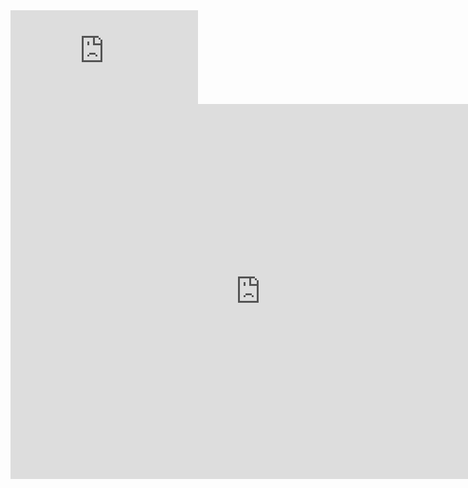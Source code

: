 <iframe style=”border: 0px #ffffff none;” src="https://itch.io/embed-upload/3368244?color=333333" name=”myiFrame” width=”100%” height=”530″ frameborder=”1″ marginwidth=”0px” marginheight=”0px” scrolling=”no” allowfullscreen=”allowfullscreen”><a href="https://victorcappa.itch.io/teste-webgl-bulbasaur">Play Teste WebGL Bulbasaur on itch.io</a></iframe>

<iframe frameborder="0" src="https://itch.io/embed-upload/3368244?color=333333" allowfullscreen="" width="800" height="600"><a href="https://victorcappa.itch.io/teste-webgl-bulbasaur">Play Teste WebGL Bulbasaur on itch.io</a></iframe>

```

